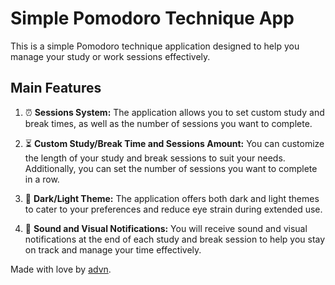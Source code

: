 # Simple Pomodoro Technique App

This is a simple Pomodoro technique application designed to help you manage your study or work sessions effectively.

## Main Features

1. ⏰ **Sessions System:** The application allows you to set custom study and break times, as well as the number of sessions you want to complete.

2. ⏳ **Custom Study/Break Time and Sessions Amount:** You can customize the length of your study and break sessions to suit your needs. Additionally, you can set the number of sessions you want to complete in a row.

3. 🎨 **Dark/Light Theme:** The application offers both dark and light themes to cater to your preferences and reduce eye strain during extended use.

4. 🔔 **Sound and Visual Notifications:** You will receive sound and visual notifications at the end of each study and break session to help you stay on track and manage your time effectively.

Made with love by [advn](https://github.com/advn1).
